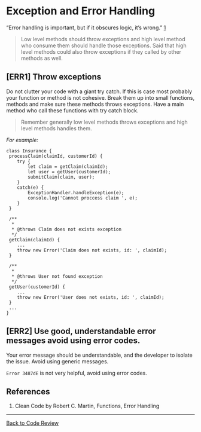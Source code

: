 # Exception and Error Handling

“Error handling is important, but if it obscures logic, it’s wrong.” [1](#cite01)

> Low level methods should throw exceptions and high level method who consume them should
> handle those exceptions. Said that high level methods could also throw exceptions if they 
> called by other methods as well.

## [ERR1] Throw exceptions 
Do not clutter your code with a giant try catch. If this is case most probably your function or 
method is not cohesive. Break them up into small functions, methods and make sure these methods
throws exceptions. Have a main method who call these functions with try catch block.

> Remember generally low level methods throws exceptions and high level methods handles them.

_For example:_

```
class Insurance {
 processClaim(claimId, customerId) {
    try {
        let claim = getClaim(claimId);
        let user = getUser(customerId);
        submitClaim(claim, user);
    } 
    catch(e) {
        ExceptionHandler.handleException(e);
        console.log('Cannot proccess claim ', e);
    }
 }
 
 /**
  *
  * @throws Claim does not exists exception
  */
 getClaim(claimId) {
    ...
    throw new Error('Claim does not exists, id: ', claimId); 
 }
 
 /**
  *
  * @throws User not found exception
  */
 getUser(customerId) {
    ...
    throw new Error('User does not exists, id: ', claimId); 
 }
 ...
}
```

## [ERR2] Use good, understandable error messages avoid using error codes.

Your error message should be understandable, and the developer to isolate the issue. Avoid using 
generic messages.

`Error 3487dE` is not very helpful, avoid using error codes.

## References
1. <a id="cite01"></a>Clean Code by Robert C. Martin, Functions, Error Handling

---

[Back to Code Review](../code-review.md)